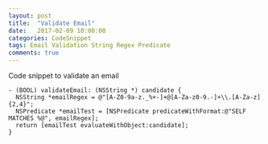 ```yaml
---
layout: post
title:  "Validate Email"
date:   2017-02-09 10:00:00
categories: CodeSnippet
tags: Email Validation String Regex Predicate
comments: true
---
```


Code snippet to validate an email

```objc
- (BOOL) validateEmail: (NSString *) candidate {
  NSString *emailRegex = @"[A-Z0-9a-z._%+-]+@[A-Za-z0-9.-]+\\.[A-Za-z]{2,4}";
  NSPredicate *emailTest = [NSPredicate predicateWithFormat:@"SELF MATCHES %@", emailRegex];
  return [emailTest evaluateWithObject:candidate];
}
```

